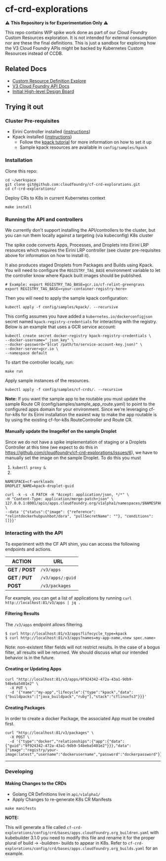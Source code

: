 # cf-crd-explorations

⚠️ **This Repository is for Experimentation Only** ⚠️

This repo contains WIP spike work done as part of our Cloud Foundry Custom Resources exploration.
It is not intended for external consumption nor are these the final definitions.
This is just a sandbox for exploring how the V3 Cloud Foundry APIs might be backed by Kubernetes Custom Resources instead of CCDB.

## Related Docs
* [Custom Resource Definition Explore](https://docs.google.com/document/d/1_3V24s81jRWQZ08M2rgTzYp1MpTtYKeDuF8vZbM72J0/edit)
* [V3 Cloud Foundry API Docs](https://v3-apidocs.cloudfoundry.org/version/3.101.0/index.html)
* [Initial High-level Design Board](https://miro.com/app/board/o9J_lFiI8CU=/)

## Trying it out

### Cluster Pre-requisites

* Eirini Controller installed ([instructions](https://github.com/cloudfoundry-incubator/eirini-controller/blob/master/README.md))
* Kpack installed ([instructions](https://github.com/pivotal/kpack/blob/main/docs/install.md))
  * Follow the [kpack tutorial](https://github.com/pivotal/kpack/blob/main/docs/tutorial.md) for more information on how to set it up
  * Sample kpack resources are available in `config/samples/kpack`


### Installation
Clone this repo:
```
cd ~/workspace
git clone git@github.com:cloudfoundry/cf-crd-explorations.git
cd cf-crd-explorations/
```

Deploy CRs to K8s in current Kubernetes context
```
make install
```

### Running the API and controllers
We currently don't support installing the API/controllers to the cluster, but you can run them locally against a targeting (via kubeconfig) K8s cluster

The spike code converts Apps, Processes, and Droplets into Eirini LRP resources which requires the Eirini LRP controller (see cluster pre-requisites above for information on how to install it).

It also produces staged Droplets from Packages and Builds using Kpack. You will need to configure the `REGISTRY_TAG_BASE` environment variable to let the controller know where Kpack built images should be published.

```
# Example: export REGISTRY_TAG_BASE=gcr.io/cf-relint-greengrass
export REGISTRY_TAG_BASE=<your-container-registry-here>
```

Then you will need to apply the sample kpack configuration:
```
kubectl apply -f config/samples/kpack/. --recursive
```

This config assumes you have added a `kubernetes.io/dockerconfigjson` secret named `kpack-registry-credentials` for interacting with the registry. Below is an example that uses a GCR service account:

```
kubectl create secret docker-registry kpack-registry-credentials \
--docker-username="_json_key" \
--docker-password="$(cat /path/to/service-account-key.json)" \
--docker-server=gcr.io \
--namespace default
```

To start the controller locally, run:

```
make run
```

Apply sample instances of the resources.
```
kubectl apply -f config/samples/cf-crds/. --recursive
```

**Note:** If you want the sample app to be routable you must update the sample Route CR (config/samples/sample_app_route.yaml) to point to the configured apps domain for your environment. Since we're leveraging cf-for-k8s for its Eirini installation the easiest way to make the app routable is by using the existing cf-for-k8s RouteController and Route CR.

#### Manually update the ImageRef on the sample Droplet
Since we do not have a spike implementation of staging or a Droplets Controller at this time (we expect to do this in https://github.com/cloudfoundry/cf-crd-explorations/issues/6), we have to manually set the image on the sample Droplet. To do this you must 

1. `kubectl proxy &`
2.
```
NAMESPACE=cf-workloads
DROPLET_NAME=kpack-droplet-guid

curl -k -s -X PATCH -H "Accept: application/json, */*" \
-H "Content-Type: application/merge-patch+json" \
127.0.0.1:8001/apis/apps.cloudfoundry.org/v1alpha1/namespaces/$NAMESPACE/droplets/$DROPLET_NAME/status \
--data '{"status":{"image": {"reference": "relintdockerhubpushbot/dora", "pullSecretName": ""}, "conditions": []}}'
```

### Interacting with the API
To experiment with the CF API shim, you can access the following endpoints and actions.

|       ACTION       |        URL       |
|--------------------|------------------|
| **GET** / **POST** | `/v3/apps`       |
| **GET** / **PUT**  | `/v3/apps/:guid` |
| **POST**           | `/v3/packages`   |

For example, you can get a list of applications by running `curl http://localhost:81/v3/apps | jq .`

#### Filtering Results
The `/v3/apps` endpoint allows filtering.

```
$ curl http://localhost:81/v3/apps?lifecycle_type=kpack
$ curl http://localhost:81/v3/apps?names=my-app-name,<new spec.name>
```

Note: non-existent filter fields will not restrict results. In the case of a bogus filter, all results will be returned. We should discuss what our intended behavior is in the future.

#### Creating or Updating Apps
```
curl "http://localhost:81/v3/apps/9f924342-472a-43a1-9db9-54beba5401e2" \
  -X PUT \
  -d '{"name":"my-app","lifecycle":{"type":"kpack","data":{"buildpacks":["java_buildpack","ruby"],"stack":"cflinuxfs3"}}}'
```

#### Creating Packages
In order to create a docker Package, the associated App must be created first.

```
curl "http://localhost:81/v3/packages" \
  -X POST \
  -d '{"type":"docker","relationships":{"app":{"data":{"guid":"9f924342-472a-43a1-9db9-54beba5401e2"}}},"data":{"image":"registry/your-image:latest","username":"dockerusername","password":"dockerpassword"}}'

```

---

### Developing

#### Making Changes to the CRDs

* Golang CR Definitions live in `api/v1alpha1/`
* Apply Changes to re-generate K8s CR Manifests
```
make manifests
```

**NOTE:**

This will generate a file called `cf-crd-explorations/config/crd/bases/apps.cloudfoundry.org_buildren.yaml` with kubebuilder 3.1.0 you need to modify this file and rename it for the proper plural of build -> -buildren- builds to appear in K8s.
Refer to `cf-crd-explorations/config/crd/bases/apps.cloudfoundry.org_builds.yaml` for an example.

